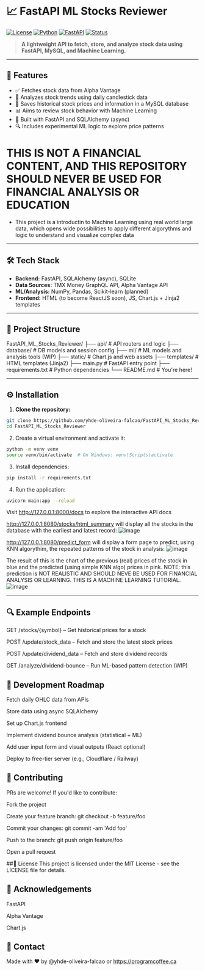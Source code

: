 # 📈 FastAPI ML Stocks Reviewer

[![License](https://img.shields.io/github/license/yhde-oliveira-falcao/FastAPI_ML_Stocks_Reviewer?style=flat-square)](./LICENSE)
[![Python](https://img.shields.io/badge/python-3.10+-blue?style=flat-square)](https://www.python.org/)
[![FastAPI](https://img.shields.io/badge/FastAPI-Framework-green?style=flat-square)](https://fastapi.tiangolo.com/)
[![Status](https://img.shields.io/badge/status-Active-brightgreen?style=flat-square)]()

> **A lightweight API to fetch, store, and analyze stock data using FastAPI, MySQL, and Machine Learning.**

---

## 🚀 Features

- ✅ Fetches stock data from Alpha Vantage
- 🧠 Analyzes stock trends using daily candlestick data
- 💾 Saves historical stock prices and information in a MySQL database
- 📊 Aims to review stock behavior with Machine Learning
- 🔧 Built with FastAPI and SQLAlchemy (async)
- 🔍 Includes experimental ML logic to explore price patterns


# THIS IS NOT A FINANCIAL CONTENT, AND THIS REPOSITORY SHOULD NEVER BE USED FOR FINANCIAL ANALYSIS OR EDUCATION

- This project is a introductin to Machine Learning using real world large data, which opens wide possibilities to apply different algorythms and logic to understand and visualize complex data 

---

## 🛠️ Tech Stack

- **Backend:** FastAPI, SQLAlchemy (async), SQLite
- **Data Sources:** TMX Money GraphQL API, Alpha Vantage API
- **ML/Analysis:** NumPy, Pandas, Scikit-learn (planned)
- **Frontend:** HTML (to become ReactJS soon), JS, Chart.js + Jinja2 templates

---

## 📂 Project Structure
FastAPI_ML_Stocks_Reviewer/
├── api/ # API routers and logic
├── database/ # DB models and session config
├── ml/ # ML models and analysis tools (WIP)
├── static/ # Chart.js and web assets
├── templates/ # HTML templates (Jinja2)
├── main.py # FastAPI entry point
├── requirements.txt # Python dependencies
└── README.md # You're here!

---

## ⚙️ Installation

1. **Clone the repository:**

```bash
git clone https://github.com/yhde-oliveira-falcao/FastAPI_ML_Stocks_Reviewer.git
cd FastAPI_ML_Stocks_Reviewer
```

2. Create a virtual environment and activate it:
```bash
python -m venv venv
source venv/bin/activate  # On Windows: venv\Scripts\activate
```

3. Install dependencies:
```bash
pip install -r requirements.txt
```
4. Run the application:
```bash
uvicorn main:app --reload
```

Visit http://127.0.0.1:8000/docs to explore the interactive API docs

http://127.0.0.1:8080/stocks/html_summary will display all the stocks in the database with the earliest and latest record:
![image](https://github.com/user-attachments/assets/afb058f6-7468-4f6e-b641-2e38f3f3dceb)

http://127.0.0.1:8080/predict_form will display a form page to predict, using KNN algorythim, the repeated patterns of the stock in analysis:
![image](https://github.com/user-attachments/assets/7efea38f-201c-48a2-90c6-7b9cd83738ab)

The result of this is the chart of the previous (real) prices of the stock in blue and the predicted (using simple KNN algo) prices in pink. NOTE: this prediction is NOT REALISTIC AND SHOULD NEVE BE USED FOR FINANCIAL ANALYSIS OR LEARNING. THIS IS A MACHINE LEARNING TUTORIAL.
![image](https://github.com/user-attachments/assets/34d79886-ce10-4bee-b100-3c239a48527f)



____________________________________________________________________

## 🔍 Example Endpoints
GET /stocks/{symbol} – Get historical prices for a stock

POST /update/stock_data – Fetch and store the latest stock prices

POST /update/dividend_data – Fetch and store dividend records

GET /analyze/dividend-bounce – Run ML-based pattern detection (WIP)

## 🧪 Development Roadmap
 Fetch daily OHLC data from APIs

 Store data using async SQLAlchemy

 Set up Chart.js frontend

 Implement dividend bounce analysis (statistical + ML)

 Add user input form and visual outputs (React optional)

 Deploy to free-tier server (e.g., Cloudflare / Railway)

## 🤝 Contributing
PRs are welcome! If you'd like to contribute:

Fork the project

Create your feature branch: git checkout -b feature/foo

Commit your changes: git commit -am 'Add foo'

Push to the branch: git push origin feature/foo

Open a pull request

##📜 License
This project is licensed under the MIT License - see the LICENSE file for details.

## 🙌 Acknowledgements
FastAPI

Alpha Vantage

Chart.js

## 📧 Contact
Made with ❤️ by @yhde-oliveira-falcao or https://programcoffee.ca

